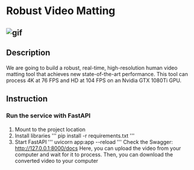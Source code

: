 # Robust Video Matting
## ![gif](https://user-images.githubusercontent.com/107867709/178918313-e523be3f-a281-413d-8f23-09f7e7378e6f.gif)
## Description
####
We are going to build a robust, real-time, high-resolution human video matting tool that achieves new state-of-the-art performance. This tool can process 4K at 76 FPS and HD at 104 FPS on an Nvidia GTX 1080Ti GPU.
####
## Instruction
### Run the service with FastAPI
####
1. Mount to the project location
2. Install libraries
'''
pip install -r requirements.txt
'''
3. Start FastAPI
'''
uvicorn app:app --reload
'''
Check the Swagger: http://127.0.0.1:8000/docs
Here, you can upload the video from your computer and wait for it to process. Then, you can download the converted video to your computer 
####
